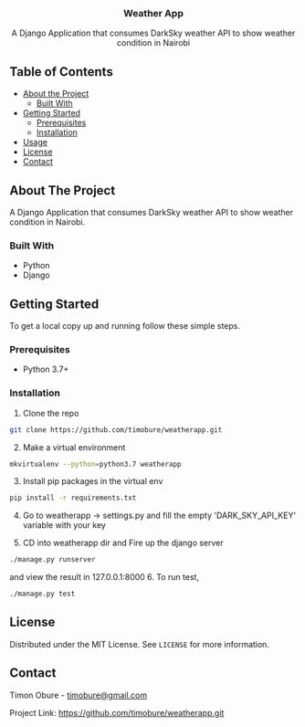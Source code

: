 <!-- PROJECT LOGO -->
<br />
<p align="center">
  <h3 align="center">Weather App</h3>

  <p align="center">
    A Django Application that consumes DarkSky weather API to show weather condition in Nairobi
  </p>
</p>



<!-- TABLE OF CONTENTS -->
## Table of Contents

* [About the Project](#about-the-project)
  * [Built With](#built-with)
* [Getting Started](#getting-started)
  * [Prerequisites](#prerequisites)
  * [Installation](#installation)
* [Usage](#usage)
* [License](#license)
* [Contact](#contact)


## About The Project

A Django Application that consumes DarkSky weather API to show weather condition in Nairobi.



### Built With

* []()Python
* []()Django



## Getting Started

To get a local copy up and running follow these simple steps.

### Prerequisites

* Python 3.7+

### Installation
 
1. Clone the repo
```sh
git clone https://github.com/timobure/weatherapp.git
```
2. Make a virtual environment
```sh
mkvirtualenv --python=python3.7 weatherapp
```
3. Install pip packages in the virtual env
```sh
pip install -r requirements.txt
```
4. Go to weatherapp -> settings.py and fill the empty 'DARK_SKY_API_KEY' variable with your key

5. CD into weatherapp dir and Fire up the django server
```sh
./manage.py runserver
```
 and view the result in 127.0.0.1:8000
6. To run test, 
```sh
./manage.py test
```

## License

Distributed under the MIT License. See `LICENSE` for more information.


## Contact

Timon Obure - timobure@gmail.com

Project Link: https://github.com/timobure/weatherapp.git